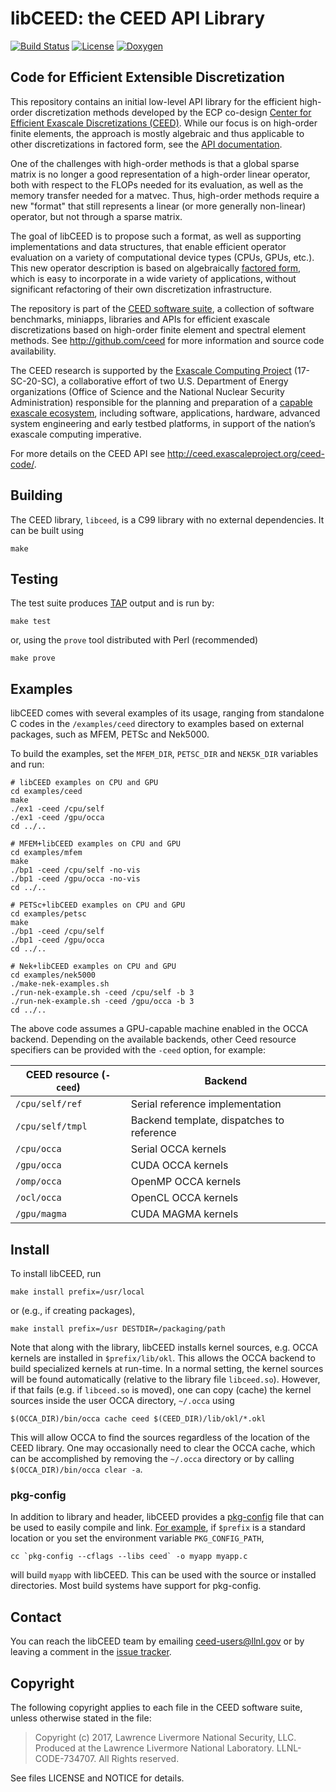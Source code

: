 # libCEED: the CEED API Library

[![Build Status](https://travis-ci.org/CEED/libCEED.svg?branch=master)](https://travis-ci.org/CEED/libCEED)
[![License](https://img.shields.io/badge/License-BSD%202--Clause-orange.svg)](https://opensource.org/licenses/BSD-2-Clause)
[![Doxygen](https://codedocs.xyz/CEED/libCEED.svg)](https://codedocs.xyz/CEED/libCEED/)

## Code for Efficient Extensible Discretization

This repository contains an initial low-level API library for the efficient
high-order discretization methods developed by the ECP co-design [Center for
Efficient Exascale Discretizations (CEED)](http://ceed.exascaleproject.org).
While our focus is on high-order finite elements, the approach is mostly
algebraic and thus applicable to other discretizations in factored form, see the
[API documentation](doc/libCEED.md).

One of the challenges with high-order methods is that a global sparse matrix is
no longer a good representation of a high-order linear operator, both with
respect to the FLOPs needed for its evaluation, as well as the memory transfer
needed for a matvec.  Thus, high-order methods require a new "format" that still
represents a linear (or more generally non-linear) operator, but not through a
sparse matrix.

The goal of libCEED is to propose such a format, as well as supporting
implementations and data structures, that enable efficient operator evaluation
on a variety of computational device types (CPUs, GPUs, etc.). This new operator
description is based on algebraically [factored form](doc/libCEED.md), which is
easy to incorporate in a wide variety of applications, without significant
refactoring of their own discretization infrastructure.

The repository is part of the [CEED software suite][ceed-soft], a collection of
software benchmarks, miniapps, libraries and APIs for efficient exascale
discretizations based on high-order finite element and spectral element methods.
See http://github.com/ceed for more information and source code availability.

The CEED research is supported by the [Exascale Computing Project][ecp]
(17-SC-20-SC), a collaborative effort of two U.S. Department of Energy
organizations (Office of Science and the National Nuclear Security
Administration) responsible for the planning and preparation of a [capable
exascale ecosystem](https://exascaleproject.org/what-is-exascale), including
software, applications, hardware, advanced system engineering and early testbed
platforms, in support of the nation’s exascale computing imperative.

For more details on the CEED API see http://ceed.exascaleproject.org/ceed-code/.

## Building

The CEED library, `libceed`, is a C99 library with no external dependencies.
It can be built using

    make

## Testing

The test suite produces [TAP](https://testanything.org) output and is run by:

    make test

or, using the `prove` tool distributed with Perl (recommended)

    make prove

## Examples

libCEED comes with several examples of its usage, ranging from standalone C
codes in the `/examples/ceed` directory to examples based on external packages,
such as MFEM, PETSc and Nek5000.

To build the examples, set the `MFEM_DIR`, `PETSC_DIR` and `NEK5K_DIR` variables
and run:

```console
# libCEED examples on CPU and GPU
cd examples/ceed
make
./ex1 -ceed /cpu/self
./ex1 -ceed /gpu/occa
cd ../..

# MFEM+libCEED examples on CPU and GPU
cd examples/mfem
make
./bp1 -ceed /cpu/self -no-vis
./bp1 -ceed /gpu/occa -no-vis
cd ../..

# PETSc+libCEED examples on CPU and GPU
cd examples/petsc
make
./bp1 -ceed /cpu/self
./bp1 -ceed /gpu/occa
cd ../..

# Nek+libCEED examples on CPU and GPU
cd examples/nek5000
./make-nek-examples.sh
./run-nek-example.sh -ceed /cpu/self -b 3
./run-nek-example.sh -ceed /gpu/occa -b 3
cd ../..
```

The above code assumes a GPU-capable machine enabled in the OCCA
backend. Depending on the available backends, other Ceed resource specifiers can
be provided with the `-ceed` option, for example:

CEED resource (`-ceed`) | Backend
----------------------- | ---------------------------------
`/cpu/self/ref`         | Serial reference implementation
`/cpu/self/tmpl`        | Backend template, dispatches to reference
`/cpu/occa`             | Serial OCCA kernels
`/gpu/occa`             | CUDA OCCA kernels
`/omp/occa`             | OpenMP OCCA kernels
`/ocl/occa`             | OpenCL OCCA kernels
`/gpu/magma`            | CUDA MAGMA kernels

## Install

To install libCEED, run

    make install prefix=/usr/local

or (e.g., if creating packages),

    make install prefix=/usr DESTDIR=/packaging/path

Note that along with the library, libCEED installs kernel sources, e.g. OCCA
kernels are installed in `$prefix/lib/okl`. This allows the OCCA backend to
build specialized kernels at run-time. In a normal setting, the kernel sources
will be found automatically (relative to the library file `libceed.so`).
However, if that fails (e.g. if `libceed.so` is moved), one can copy (cache) the
kernel sources inside the user OCCA directory, `~/.occa` using

    $(OCCA_DIR)/bin/occa cache ceed $(CEED_DIR)/lib/okl/*.okl

This will allow OCCA to find the sources regardless of the location of the CEED
library. One may occasionally need to clear the OCCA cache, which can be accomplished
by removing the `~/.occa` directory or by calling `$(OCCA_DIR)/bin/occa clear -a`.

### pkg-config

In addition to library and header, libCEED provides a [pkg-config][pkg-config1]
file that can be used to easily compile and link. [For example][pkg-config2], if
`$prefix` is a standard location or you set the environment variable
`PKG_CONFIG_PATH`,

    cc `pkg-config --cflags --libs ceed` -o myapp myapp.c

will build `myapp` with libCEED.  This can be used with the source or
installed directories.  Most build systems have support for pkg-config.

## Contact

You can reach the libCEED team by emailing [ceed-users@llnl.gov](mailto:ceed-users@llnl.gov)
or by leaving a comment in the [issue tracker](https://github.com/CEED/libCEED/issues).

## Copyright

The following copyright applies to each file in the CEED software suite, unless
otherwise stated in the file:

> Copyright (c) 2017, Lawrence Livermore National Security, LLC. Produced at the
> Lawrence Livermore National Laboratory. LLNL-CODE-734707. All Rights reserved.

See files LICENSE and NOTICE for details.

[ceed-soft]:   http://ceed.exascaleproject.org/software/
[ecp]:         https://exascaleproject.org/exascale-computing-project
[pkg-config1]: https://en.wikipedia.org/wiki/Pkg-config
[pkg-config2]: https://people.freedesktop.org/~dbn/pkg-config-guide.html#faq
